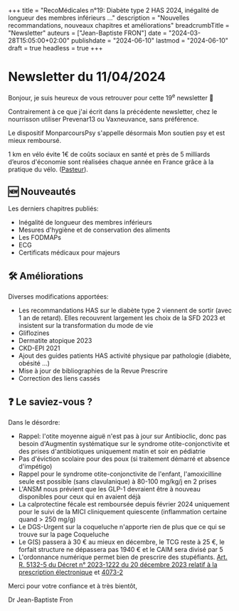 +++
title = "RecoMédicales n°19: Diabète type 2 HAS 2024, inégalité de longueur des membres inférieurs ..."
description = "Nouvelles recommandations, nouveaux chapitres et améliorations"
breadcrumbTitle = "Newsletter"
auteurs = ["Jean-Baptiste FRON"]
date = "2024-03-28T15:05:00+02:00"
publishdate = "2024-06-10"
lastmod = "2024-06-10"
draft = true
headless = true
+++

# Newsletter du 11/04/2024

Bonjour, je suis heureux de vous retrouver pour cette 19<sup>e</sup> newsletter 📰

Contrairement à ce que j'ai écrit dans la précédente newsletter, chez le nourrisson utiliser Prevenar13 ou Vaxneuvance, sans préférence.

Le dispositif MonparcoursPsy s'appelle désormais Mon soutien psy et est mieux remboursé.

1 km en vélo évite 1€ de coûts sociaux en santé et près de 5 milliards d’euros d'économie sont réalisées chaque année en France grâce à la pratique du vélo. ([Pasteur](https://www.pasteur.fr/fr/journal-recherche/actualites/potentiel-inexploite-du-velo-sante-publique-climat)).

## 🆕 Nouveautés

Les derniers chapitres publiés:

- Inégalité de longueur des membres inférieurs
- Mesures d'hygiène et de conservation des aliments
- Les FODMAPs
- ECG
- Certificats médicaux pour majeurs

## 🛠️ Améliorations

Diverses modifications apportées:

- Les recommandations HAS sur le diabète type 2 viennent de sortir (avec 1 an de retard). Elles recouvrent largement les choix de la SFD 2023 et insistent sur la transformation du mode de vie
- Gliflozines
- Dermatite atopique 2023
- CKD-EPI 2021
- Ajout des guides patients HAS activité physique par pathologie (diabète, obésité ...)
- Mise à jour de bibliographies de la Revue Prescrire
- Correction des liens cassés

## ❓ Le saviez-vous ?

Dans le désordre:

- Rappel: l'otite moyenne aiguë n'est pas à jour sur Antibioclic, donc pas besoin d'Augmentin systématique sur le syndrome otite-conjonctivite et des prises d'antibiotiques uniquement matin et soir en pédiatrie
- Pas d'éviction scolaire pour des poux (si traitement démarré et absence d'impétigo)
- Rappel pour le syndrome otite-conjonctivite de l'enfant, l'amoxicilline seule est possible (sans clavulanique) à 80-100 mg/kg/j en 2 prises
- L'ANSM nous prévient que les GLP-1 devraient être à nouveau disponibles pour ceux qui en avaient déjà
- La calprotectine fécale est remboursée depuis février 2024 uniquement pour le suivi de la MICI cliniquement quiescente (inflammation certaine quand > 250 mg/g)
- Le DGS-Urgent sur la coqueluche n'apporte rien de plus que ce qui se trouve sur la page Coqueluche
- Le G(S) passera à 30 € au mieux en décembre, le TCG reste à 25 €, le forfait structure ne dépassera pas 1940 € et le CAIM sera divisé par 5
- L'ordonnance numérique permet bien de prescrire des stupéfiants. [Art. R. 5132-5 du Décret n° 2023-1222 du 20 décembre 2023 relatif à la prescription électronique](https://www.legifrance.gouv.fr/jorf/id/JORFTEXT000048621373) et [4073-2](https://www.legifrance.gouv.fr/codes/article_lc/LEGIARTI000048629025/2023-12-22)

Merci pour votre confiance et à très bientôt,

Dr Jean-Baptiste Fron
